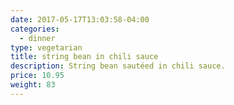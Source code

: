 ```yaml
---
date: 2017-05-17T13:03:58-04:00
categories:
  - dinner
type: vegetarian
title: string bean in chili sauce
description: String bean sautéed in chili sauce.
price: 10.95
weight: 83
---
```

